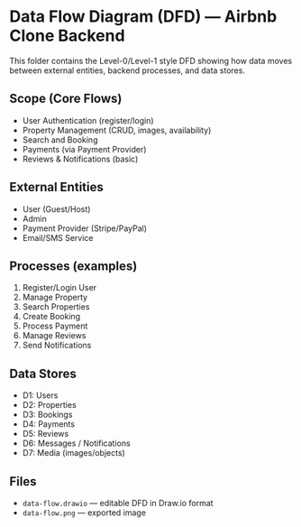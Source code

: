 # Data Flow Diagram (DFD) — Airbnb Clone Backend

This folder contains the Level-0/Level-1 style DFD showing how data moves between external entities, backend processes, and data stores.

## Scope (Core Flows)
- User Authentication (register/login)
- Property Management (CRUD, images, availability)
- Search and Booking
- Payments (via Payment Provider)
- Reviews & Notifications (basic)

## External Entities
- User (Guest/Host)
- Admin
- Payment Provider (Stripe/PayPal)
- Email/SMS Service

## Processes (examples)
1. Register/Login User
2. Manage Property
3. Search Properties
4. Create Booking
5. Process Payment
6. Manage Reviews
7. Send Notifications

## Data Stores
- D1: Users
- D2: Properties
- D3: Bookings
- D4: Payments
- D5: Reviews
- D6: Messages / Notifications
- D7: Media (images/objects)

## Files
- `data-flow.drawio` — editable DFD in Draw.io format
- `data-flow.png` — exported image
